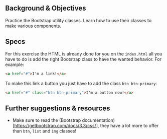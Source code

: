 ## Background & Objectives

Practice the Bootstrap utility classes. Learn how to use their classes to make various components.

## Specs

For this exercise the HTML is already done for you on the `index.html` all you have to do is add the right Bootstrap class to have the wanted behavior. For example:

```html
<a href="#">I'm a link!</a>
```

To make this link a button you just have to add the class `btn btn-primary`:

```html
<a href="#" class="btn btn-primary">I'm a button now!</a>
```

## Further suggestions & resources

- Make sure to read the (Bootstrap documentation)[https://getbootstrap.com/docs/3.3/css/], they have a lot more to offer than `btn`, `list` and `img` classes!
